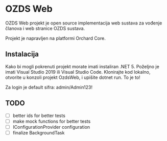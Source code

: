 # OZDS Web 

OZDS Web projekt je open source implementacija web sustava za vođenje
članova i web stranice OZDS sustava.
 
Projekt je napravljen na platformi Orchard Core.

## Instalacija

Kako bi mogli pokrenuti projekt morate imati instaliran .NET 5.
Poželjno je imati Visual Studio 2019 ili Visual Studio Code.
Klonirajte kod lokalno, otvorite u konzoli projekt OzdsWeb, i upišite
dotnet run. To je to!

Za login je default sifra: admin/Admin123!

## TODO

- [ ] better ids for better tests
- [ ] make mock functions for better tests
- [ ] IConfigurationProvider configuration
- [ ] finalize BackgroundTask
